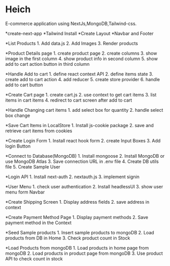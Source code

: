 # Heich

E-commerce application using NextJs,MongoDB,Tailwind-css.

*create-next-app
*Tailwind Install
*Create Layout
*Navbar and Footer

\*List Products 1. Add data.js 2. Add Images 3. Render products

\*Product Details page 1. create product page 2. create columns 3. show image in the first column 4. show product info in second column 5. show add to cart action button in third column

\*Handle Add to cart 1. define react context API 2. define items state 3. create add to cart action 4. add reducer 5. create store provider 6. handle add to cart button

\*Create Cart page 1. create cart.js 2. use context to get cart items 3. list items in cart items 4. redirect to cart screen after add to cart

\*Handle Changing cart items 1. add select box for quantity 2. handle select box change

\*Save Cart Items in LocalStore 1. Install js-cookie package 2. save and retrieve cart items from cookies

\*Create Login Form 1. Install react hook form 2. create Input Boxes 3. Add login Button

\*Connect to Database(MongoDB) 1. Install mongoose 2. Install MongoDB or use MongoDB Atlas 3. Save connection URL in .env file 4. Create DB utils file 5. Create Sample User

\*Login API 1. Install next-auth 2. nextauth.js 3. implement signin

\*User Menu 1. check user authentication 2. Install headlessUI 3. show user menu form Navbar

\*Create Shipping Screen 1. Display address fields 2. save address in context

\*Create Payment Method Page 1. Display payment methods 2. Save payment method in the Context

\*Seed Sample products 1. Insert sample products to mongoDB 2. Load products from DB in Home 3. Check product count in Stock

\*Load Products from mongoDB 1. Load products in home page from mongoDB 2. Load products in product page from mongoDB 3. Use product API to check count in stock
